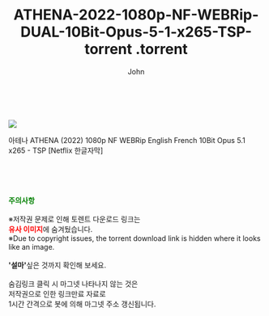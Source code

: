 ﻿---
layout: post
title:  "                   ATHENA-2022-1080p-NF-WEBRip-DUAL-10Bit-Opus-5-1-x265-TSP-torrent                .torrent"
author: John
categories: [ 애니/만화 ]
tags: [  ]
image: https://torrentrj58.com/uploadfile/full/09e655a6030ed49c912538a11b64bf23fbdddb46.jpg 
description: "                   ATHENA-2022-1080p-NF-WEBRip-DUAL-10Bit-Opus-5-1-x265-TSP-torrent                 torrent 정보 공유"
toc: true
toc_sticky: true
---

<br>
<p><img src="https://torrentrj58.com/uploadfile/full/09e655a6030ed49c912538a11b64bf23fbdddb46.jpg"/></p>
 아테나 ATHENA (2022) 1080p NF WEBRip English French 10Bit Opus 5.1 x265 - TSP [Netflix 한글자막]  
    
<br><br><br>
<p data-ke-size="size16"><b><span style="color: green;">주의사항</span></b><br /><br />※저작권 문제로 인해 토렌트 다운로드 링크는<br /><b><span style="color: red;">유사 이미지</span></b>에 숨겨뒀습니다.<br />※Due to copyright issues, the torrent download link is hidden where it looks like an image.<br /><br /><b>'설마'</b>싶은 것까지 확인해 보세요.<br /><br />숨김링크 클릭 시 마그넷 나타나지 않는 것은<br />저작권으로 인한 링크만료 자료로<br />1시간 간격으로 봇에 의해 마그넷 주소 갱신됩니다.</p>
